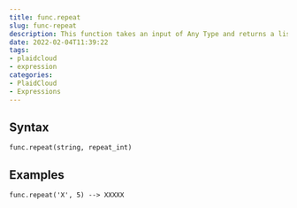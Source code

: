 ```yaml
---
title: func.repeat
slug: func-repeat
description: This function takes an input of Any Type and returns a list with the input repeated a specified number of times.
date: 2022-02-04T11:39:22
tags:
- plaidcloud
- expression
categories:
- PlaidCloud
- Expressions
---
```



## Syntax



```
func.repeat(string, repeat_int)
```


## Examples



```
func.repeat('X', 5) --> XXXXX
```
